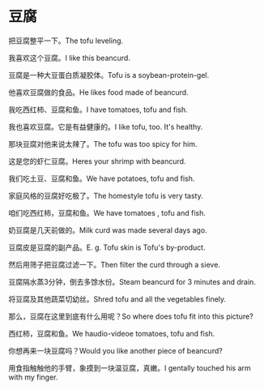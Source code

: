 # 豆腐

<p><span class="chinese">把豆腐整平一下。</span><span class="english">The tofu leveling.</span></p>

<p><span class="chinese">我喜欢这个豆腐。</span><span class="english">I like this beancurd.</span></p>

<p><span class="chinese">豆腐是一种大豆蛋白质凝胶体。</span><span class="english">Tofu is a soybean-protein-gel.</span></p>

<p><span class="chinese">他喜欢豆腐做的食品。</span><span class="english">He likes food made of beancurd.</span></p>

<p><span class="chinese">我吃西红柿、豆腐和鱼。</span><span class="english">I have tomatoes, tofu and fish.</span></p>

<p><span class="chinese">我也喜欢豆腐。它是有益健康的。</span><span class="english">I like tofu, too. It's healthy.</span></p>

<p><span class="chinese">那块豆腐对他来说太辣了。</span><span class="english">The tofu was too spicy for him.</span></p>

<p><span class="chinese">这是您的虾仁豆腐。</span><span class="english">Heres your shrimp with beancurd.</span></p>

<p><span class="chinese">我们吃土豆、豆腐和鱼。</span><span class="english">We have potatoes, tofu and fish.</span></p>

<p><span class="chinese">家庭风格的豆腐好吃极了。</span><span class="english">The homestyle tofu is very tasty.</span></p>

<p><span class="chinese">咱们吃西红柿，豆腐和鱼。</span><span class="english">We have tomatoes , tofu and fish.</span></p>

<p><span class="chinese">奶豆腐是几天前做的。</span><span class="english">Milk curd was made several days ago.</span></p>

<p><span class="chinese">豆腐皮是豆腐的副产品。</span><span class="english">E. g. Tofu skin is Tofu's by-product.</span></p>

<p><span class="chinese">然后用筛子把豆腐过滤一下。</span><span class="english">Then filter the curd through a sieve.</span></p>

<p><span class="chinese">豆腐隔水蒸3分钟，倒去多馀水份。</span><span class="english">Steam beancurd for 3 minutes and drain.</span></p>

<p><span class="chinese">将豆腐及其他蔬菜切幼丝。</span><span class="english">Shred tofu and all the vegetables finely.</span></p>

<p><span class="chinese">那么，豆腐在这里到底有什么用呢？</span><span class="english">So where does tofu fit into this picture?</span></p>

<p><span class="chinese">西红柿，豆腐和鱼。</span><span class="english">We haudio-videoe tomatoes, tofu and fish.</span></p>

<p><span class="chinese">你想再来一块豆腐吗？</span><span class="english">Would you like another piece of beancurd?</span></p>

<p><span class="chinese">用食指触触他的手臂，象摸到一块温豆腐，真嫩。</span><span class="english">I gentally touched his arm with my finger.</span></p>

